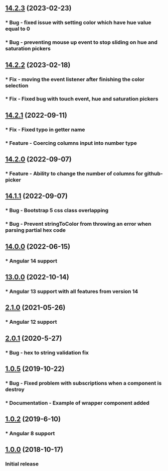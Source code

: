 <a name="14.2.3"></a>
## [14.2.3](https://github.com/pIvan/ngx-color-picker/commit/56f6fa5bcc36790f04625771845e77c9f783944e) (2023-02-23)
### * Bug - fixed issue with setting color which have hue value equal to 0
### * Bug - preventing mouse up event to stop sliding on hue and saturation pickers

<a name="14.2.2"></a>
## [14.2.2](https://github.com/pIvan/ngx-color-picker/commit/5b9b30e55938527b5aa573ca3672d7c4da533b57) (2023-02-18)

### * Fix - moving the event listener after finishing the color selection
### * Fix - Fixed bug with touch event,  hue and saturation pickers


<a name="14.2.1"></a>
## [14.2.1](https://github.com/pIvan/ngx-color-picker/commit/62df22219b46bd4e954a26133912e6d8394bc214) (2022-09-11)

### * Fix - Fixed typo in getter name
### * Feature - Coercing columns input into number type

<a name="14.2.0"></a>
## [14.2.0](https://github.com/pIvan/ngx-color-picker/commit/67a51b7d4a37387a63234270b06090e6b480393a) (2022-09-07)
### * Feature - Ability to change the number of columns for github-picker

<a name="14.1.1"></a>
## [14.1.1](https://github.com/pIvan/ngx-color-picker/commit/3eecdbd3ea9b84a2581935f32e4e773b8286cdeb) (2022-09-07)
### * Bug - Bootstrap 5 css class overlapping
### * Bug - Prevent stringToColor from throwing an error when parsing partial hex code



<a name="14.0.0"></a>
## [14.0.0](https://github.com/pIvan/ngx-color-picker/commit/9f52bd786aeeb55aa57780a530a90c17d5cfa2c1) (2022-06-15)
### * Angular 14 support


<a name="13.0.0"></a>
## [13.0.0](https://github.com/pIvan/ngx-color-picker/commit/390463388221106b181ba0ded323437dcb9c44ca) (2022-10-14)
### * Angular 13 support with all features from version 14



<a name="2.1.0"></a>
## [2.1.0](https://github.com/pIvan/ngx-color-picker/commit/0c3ecdd853747126e8dea565ccdeea2a9bf7c9f2) (2021-05-26)
### * Angular 12 support

<a name="2.0.1"></a>
## [2.0.1](https://github.com/pIvan/ngx-color-picker/commit/ddbc5869fa74fd64714173ec4dec7a244d649ca1) (2020-5-27)

### * Bug - hex to string validation fix

<a name="1.0.5"></a>
## [1.0.5](https://github.com/pIvan/ngx-color-picker/commit/d6b677bef03106d5f2b259e0704aaac1f0b612d3) (2019-10-22)

### * Bug - Fixed problem with subscriptions when a component is destroy
### * Documentation - Example of wrapper component added

<a name="1.0.2"></a>
## [1.0.2](https://github.com/pIvan/ngx-color-picker/commit/f41102b8e0d725f8804a929c65c7ff9babf2c1fe) (2019-6-10)

### * Angular 8 support

<a name="1.0.0"></a>
## [1.0.0](https://github.com/pIvan/ngx-color-picker/commit/e837edd13f3e9475f227a8b65050ad2a3036fe7f) (2018-10-17)

### Initial release